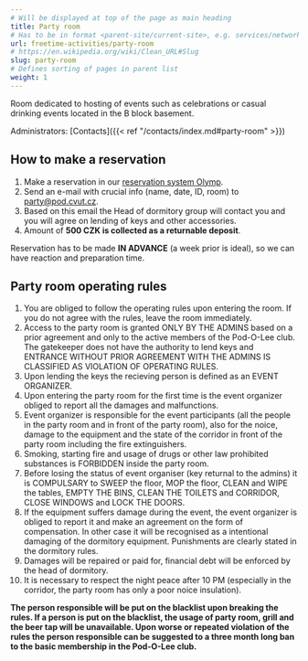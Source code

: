 ```yaml
---
# Will be displayed at top of the page as main heading
title: Party room
# Has to be in format <parent-site/current-site>, e.g. services/network (notice missing slash at the beginning)
url: freetime-activities/party-room
# https://en.wikipedia.org/wiki/Clean_URL#Slug
slug: party-room
# Defines sorting of pages in parent list
weight: 1
---
```


Room dedicated to hosting of events such as celebrations or casual drinking events located in the B block basement.

Administrators: [Contacts]({{< ref "/contacts/index.md#party-room" >}})

## How to make a reservation

1. Make a reservation in our [reservation system Olymp](https://olymp.pod.cvut.cz).
2. Send an e-mail with crucial info (name, date, ID, room) to <party@pod.cvut.cz>.
3. Based on this email the Head of dormitory group will contact you and you will agree on lending of keys and other accessories.
4. Amount of **500 CZK is collected as a returnable deposit**.

Reservation has to be made **IN ADVANCE** (a week prior is ideal), so we can have reaction and preparation time.

## Party room operating rules

1. You are obliged to follow the operating rules upon entering the room. If you do not agree with the rules, leave the room immediately.
2. Access to the party room is granted ONLY BY THE ADMINS based on a prior agreement and only to the active members of the Pod-O-Lee club. The gatekeeper does not have the authority to lend keys and ENTRANCE WITHOUT PRIOR AGREEMENT WITH THE ADMINS IS CLASSIFIED AS VIOLATION OF OPERATING RULES.
3. Upon lending the keys the recieving person is defined as an EVENT ORGANIZER.
4. Upon entering the party room for the first time is the event organizer obliged to report all the damages and malfunctions.
5. Event organizer is responsible for the event participants (all the people in the party room and in front of the party room), also for the noice, damage to the equipment and the state of the corridor in front of the party room including the fire extinguishers.
6. Smoking, starting fire and usage of drugs or other law prohibited substances is FORBIDDEN inside the party room.
7. Before losing the status of event organiser (key returnal to the admins) it is COMPULSARY to SWEEP the floor, MOP the floor, CLEAN and WIPE the tables, EMPTY THE BINS, CLEAN THE TOILETS and CORRIDOR, CLOSE WINDOWS and LOCK THE DOORS.
8. If the equipment suffers damage during the event, the event organizer is obliged to report it and make an agreement on the form of compensation. In other case it will be recognised as a intentional damaging of the dormitory equipment. Punishments are clearly stated in the dormitory rules.
9. Damages will be repaired or paid for, financial debt will be enforced by the head of dormitory.
10. It is necessary to respect the night peace after 10 PM (especially in the corridor, the party room has only a poor noice insulation).

**The person responsible will be put on the blacklist upon breaking the rules. If a person is put on the blacklist, the usage of party room, grill and the beer tap will be unavailable. Upon worse or repeated violation of the rules the person responsible can be suggested to a three month long ban to the basic membership in the Pod-O-Lee club.**
